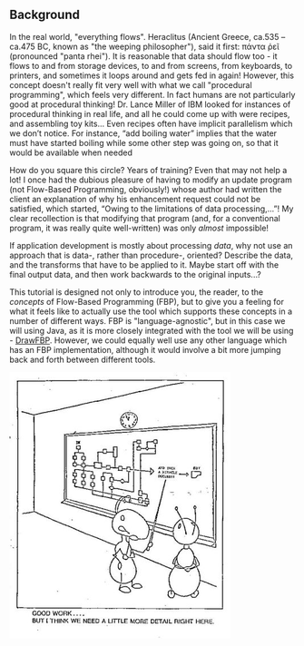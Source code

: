 ## Background

In the real world, "everything flows".  Heraclitus (Ancient Greece, ca.535 – ca.475 BC, known as "the weeping philosopher"), said it first: πάντα ῥεῖ (pronounced "panta rhei").  It is reasonable that data should flow too - it flows to and from storage devices, to and from screens, from keyboards, to printers, and sometimes it loops around and gets fed in again!  However, this concept doesn't really fit very well with what we call "procedural programming", which feels very different. In fact humans are not particularly good at procedural thinking!  Dr. Lance Miller of IBM looked for instances of procedural thinking in real life, and all he could come up with were recipes, and assembling toy kits...  Even recipes often have implicit parallelism which we donʼt notice. For instance, “add boiling water” implies that the water must have started boiling while some other step was going on, so that it would be available when needed

How do you square this circle?  Years of training? Even that may not help a lot!  I once had the dubious pleasure of having to modify an update program (not Flow-Based Programming, obviously!) whose author had written the client an explanation of why his enhancement request could not be satisfied, which started, “Owing to the limitations of data processing,...”! My clear recollection is that modifying that program (and, for a conventional program, it was really quite well-written) was only *almost* impossible!

If application development is mostly about processing *data*, why not use an approach that is data-, rather than procedure-, oriented?  Describe the data, and the transforms that have to be applied to it.  Maybe start off with the final output data, and then work backwards to the original inputs...?

This tutorial is designed not only to introduce you, the reader, to the *concepts* of Flow-Based Programming (FBP), but  to give you a feeling for what it feels like to actually use the tool which supports these concepts in a number of different ways. FBP is "language-agnostic", but in this case we will using Java, as it is more closely integrated with the tool we will be using - [DrawFBP](https://github.com/jpaulm/drawfbp).  However, we could equally well use any other language which has an FBP implementation, although it would involve a bit more jumping back and forth between different tools.

![Needs more detail](need_more_detail.jpg "Needs more detail!")
